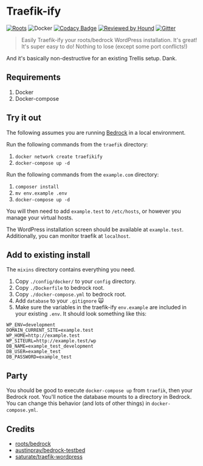 # Traefik-ify

[![Roots](https://img.shields.io/badge/dynamic/json.svg?url=https://raw.githubusercontent.com/roots/roots-example-project.com/master/site/composer.json?token=R2l0SHViIFRva2VuIEdvZXMgSGVyZQ==&label=wordpress&logo=roots&logoColor=white&query=$.require["roots/wordpress"]&colorB=2b3072&colorA=525ddc)](//roots.io) ![Docker](https://img.shields.io/badge/docker-rules-blue.svg) [![Codacy Badge](https://api.codacy.com/project/badge/Grade/3e0216bab8504573b62ce72b4441c2e2)](https://www.codacy.com/app/pixelcollective/traefik-ify?utm_source=github.com&amp;utm_medium=referral&amp;utm_content=pixelcollective/traefik-ify&amp;utm_campaign=Badge_Grade) [![Reviewed by Hound](https://img.shields.io/badge/Reviewed_by-Hound-8E64B0.svg)](https://houndci.com) [![Gitter](https://img.shields.io/badge/chat-on%20gitter-purple.svg)](https://gitter.im/Tiny-Pixel/Traefik-ify?utm_source=share-link&utm_medium=link&utm_campaign=share-link)

> Easily Traefik-ify your roots/bedrock WordPress installation. It's great! It's super easy to do! Nothing to lose (except some port conflicts!)

And it's basically non-destructive for an existing Trellis setup. Dank.

## Requirements

 1. Docker
 2. Docker-compose

## Try it out

The following assumes you are running [Bedrock](https://github.com/roots/bedrock) in a local environment.

Run the following commands from the `traefik` directory:

 1. `docker network create traefikify`
 2. `docker-compose up -d`

Run the following commands from the `example.com` directory:

 1. `composer install`
 2. `mv env.example .env`
 3. `docker-compose up -d`

You will then need to add `example.test` to `/etc/hosts`, or however you manage your virtual hosts.

The WordPress installation screen should be available at `example.test`. Additionally, you can monitor traefik at `localhost`.

## Add to existing install

The `mixins` directory contains everything you need.

 1. Copy `./config/docker/` to your `config` directory.
 2. Copy `./Dockerfile` to bedrock root.
 3. Copy `./docker-compose.yml` to bedrock root.
 4. Add `database` to your `.gitignore` 🙀
 5. Make sure the variables in the traefik-ify `env.example` are included in your existing `.env`. It should look something like this:

``` env
WP_ENV=development
DOMAIN_CURRENT_SITE=example.test
WP_HOME=http://example.test
WP_SITEURL=http://example.test/wp
DB_NAME=example_test_development
DB_USER=example_test
DB_PASSWORD=example_test
```

## Party

You should be good to execute `docker-compose up` from `traefik`, then your Bedrock root. You'll notice the database mounts to a directory in Bedrock. You can change this behavior (and lots of other things) in `docker-compose.yml`.

## Credits

* [roots/bedrock](https://github.com/roots/bedrock)
* [austinpray/bedrock-testbed](https://github.com/austinpray/bedrock-testbed)
* [saturate/traefik-wordpress](https://github.com/Saturate/traefik-wordpress)
